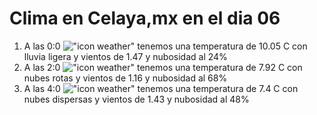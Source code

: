 # Clima en Celaya,mx en el dia 06

1. A las 0:0 !["icon weather"](http://openweathermap.org/img/w/10n.png) tenemos una temperatura de 10.05 C con lluvia ligera y  vientos de 1.47 y nubosidad al 24%
1. A las 2:0 !["icon weather"](http://openweathermap.org/img/w/04n.png) tenemos una temperatura de 7.92 C con nubes rotas y  vientos de 1.16 y nubosidad al 68%
1. A las 4:0 !["icon weather"](http://openweathermap.org/img/w/03n.png) tenemos una temperatura de 7.4 C con nubes dispersas y  vientos de 1.43 y nubosidad al 48%

